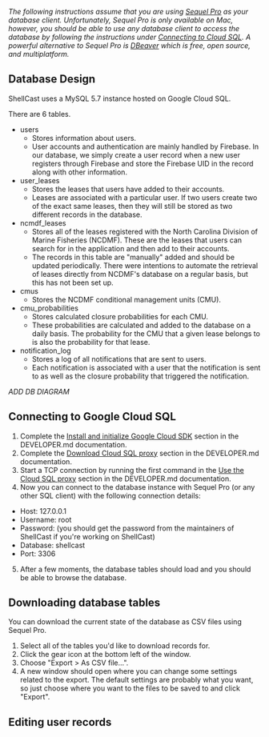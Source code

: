 _The following instructions assume that you are using [Sequel Pro](https://sequelpro.com/) as your database client.  Unfortunately, Sequel Pro is only available on Mac, however, you should be able to use any database client to access the database by following the instructions under [Connecting to Cloud SQL](#connecting-to-cloud-sql).  A powerful alternative to Sequel Pro is [DBeaver](https://dbeaver.io/) which is free, open source, and multiplatform._

## Database Design
ShellCast uses a MySQL 5.7 instance hosted on Google Cloud SQL.

There are 6 tables.
- users
  - Stores information about users.
  - User accounts and authentication are mainly handled by Firebase.  In our database, we simply create a user record when a new user registers through Firebase and store the Firebase UID in the record along with other information.
- user_leases
  - Stores the leases that users have added to their accounts.
  - Leases are associated with a particular user.  If two users create two of the exact same leases, then they will still be stored as two different records in the database.
- ncmdf_leases
  - Stores all of the leases registered with the North Carolina Division of Marine Fisheries (NCDMF).  These are the leases that users can search for in the application and then add to their accounts.
  - The records in this table are "manually" added and should be updated periodically.  There were intentions to automate the retrieval of leases directly from NCDMF's database on a regular basis, but this has not been set up.
- cmus
  - Stores the NCDMF conditional management units (CMU).
- cmu_probabilities
  - Stores calculated closure probabilities for each CMU.
  - These probabilities are calculated and added to the database on a daily basis.  The probability for the CMU that a given lease belongs to is also the probability for that lease.
- notification_log
  - Stores a log of all notifications that are sent to users.
  - Each notification is associated with a user that the notification is sent to as well as the closure probability that triggered the notification.

_ADD DB DIAGRAM_

## Connecting to Google Cloud SQL
1. Complete the [Install and initialize Google Cloud SDK](DEVELOPER.md#install-and-initialize-google-cloud-sdk) section in the DEVELOPER.md documentation.
2. Complete the [Download Cloud SQL proxy](DEVELOPER.md#download-cloud-sql-proxy) section in the DEVELOPER.md documentation.
3. Start a TCP connection by running the first command in the [Use the Cloud SQL proxy](DEVELOPER.md#use-the-cloud-sql-proxy-tcp-and-unix-socket) section in the DEVELOPER.md documentation.
4. Now you can connect to the database instance with Sequel Pro (or any other SQL client) with the following connection details:
  - Host: 127.0.0.1
  - Username: root
  - Password: (you should get the password from the maintainers of ShellCast if you're working on ShellCast)
  - Database: shellcast
  - Port: 3306
5. After a few moments, the database tables should load and you should be able to browse the database.

## Downloading database tables
You can download the current state of the database as CSV files using Sequel Pro.
1. Select all of the tables you'd like to download records for.
2. Click the gear icon at the bottom left of the window.
3. Choose "Export > As CSV file...".
4. A new window should open where you can change some settings related to the export.  The default settings are probably what you want, so just choose where you want to the files to be saved to and click "Export".

## Editing user records

